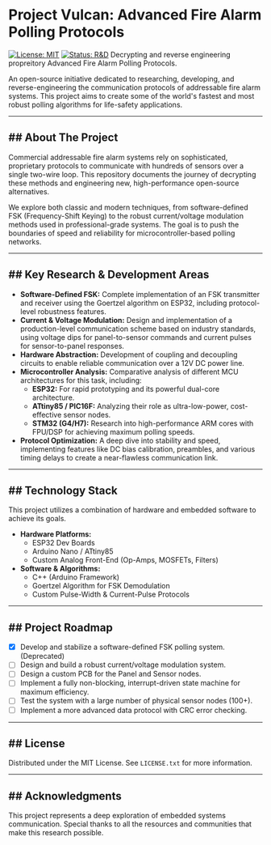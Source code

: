 # Project Vulcan: Advanced Fire Alarm Polling Protocols
[![License: MIT](https://img.shields.io/badge/License-MIT-yellow.svg)](https://opensource.org/licenses/MIT)
[![Status: R&D](https://img.shields.io/badge/status-research_%26_development-red.svg)](https://github.com/)
Decrypting and reverse engineering propreitory Advanced Fire Alarm Polling Protocols.

An open-source initiative dedicated to researching, developing, and reverse-engineering the communication protocols of addressable fire alarm systems. This project aims to create some of the world's fastest and most robust polling algorithms for life-safety applications.

---

## ## About The Project

Commercial addressable fire alarm systems rely on sophisticated, proprietary protocols to communicate with hundreds of sensors over a single two-wire loop. This repository documents the journey of decrypting these methods and engineering new, high-performance open-source alternatives.

We explore both classic and modern techniques, from software-defined FSK (Frequency-Shift Keying) to the robust current/voltage modulation methods used in professional-grade systems. The goal is to push the boundaries of speed and reliability for microcontroller-based polling networks.

---

## ## Key Research & Development Areas

* **Software-Defined FSK:** Complete implementation of an FSK transmitter and receiver using the Goertzel algorithm on ESP32, including protocol-level robustness features.
* **Current & Voltage Modulation:** Design and implementation of a production-level communication scheme based on industry standards, using voltage dips for panel-to-sensor commands and current pulses for sensor-to-panel responses.
* **Hardware Abstraction:** Development of coupling and decoupling circuits to enable reliable communication over a 12V DC power line.
* **Microcontroller Analysis:** Comparative analysis of different MCU architectures for this task, including:
    * **ESP32:** For rapid prototyping and its powerful dual-core architecture.
    * **ATtiny85 / PIC16F:** Analyzing their role as ultra-low-power, cost-effective sensor nodes.
    * **STM32 (G4/H7):** Research into high-performance ARM cores with FPU/DSP for achieving maximum polling speeds.
* **Protocol Optimization:** A deep dive into stability and speed, implementing features like DC bias calibration, preambles, and various timing delays to create a near-flawless communication link.

---

## ## Technology Stack

This project utilizes a combination of hardware and embedded software to achieve its goals.

* **Hardware Platforms:**
    * ESP32 Dev Boards
    * Arduino Nano / ATtiny85
    * Custom Analog Front-End (Op-Amps, MOSFETs, Filters)
* **Software & Algorithms:**
    * C++ (Arduino Framework)
    * Goertzel Algorithm for FSK Demodulation
    * Custom Pulse-Width & Current-Pulse Protocols

---

## ## Project Roadmap

-   [x] Develop and stabilize a software-defined FSK polling system. (Deprecated)
-   [ ] Design and build a robust current/voltage modulation system.
-   [ ] Design a custom PCB for the Panel and Sensor nodes.
-   [ ] Implement a fully non-blocking, interrupt-driven state machine for maximum efficiency.
-   [ ] Test the system with a large number of physical sensor nodes (100+).
-   [ ] Implement a more advanced data protocol with CRC error checking.

---

## ## License

Distributed under the MIT License. See `LICENSE.txt` for more information.

---

## ## Acknowledgments

This project represents a deep exploration of embedded systems communication. Special thanks to all the resources and communities that make this research possible.
